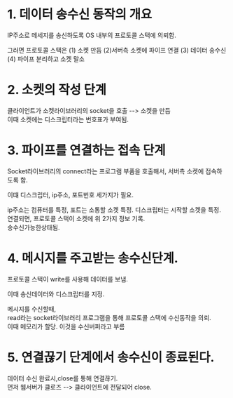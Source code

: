 # 1. 데이터 송수신 동작의 개요
IP주소로 메세지를 송신하도록 OS 내부의 프로토콜 스택에 의뢰함.

그러면 프로토콜 스택은
(1) 소켓 만듬
(2)서버측 소켓에 파이프 연결
(3) 데이터 송수신
(4) 파이프 분리하고 소켓 말소


# 2. 소켓의 작성 단계

클라이언트가 소켓라이브러리의 socket을 호출 --> 소켓을 만듬  
이때 소켓에는 디스크립터라는 번호표가 부여됨.  

# 3. 파이프를 연결하는 접속 단계
Socket라이브러리의 connect라는 프로그램 부품을 호출해서, 서버측 소켓에 접속하도록 함.  

이떄 디스크립터, ip주소, 포트번호 세가지가 필요.  

ip주소는 컴퓨터를 특정, 포트는 소통할 소켓 특정. 디스크립터는 시작할 소켓을 특정.  
연결되면, 프로토콜 스택이 소켓에 위 2가지 정보 기록.  
송수신가능한상태됨.  

# 4. 메시지를 주고받는 송수신단계. 

프로토콜 스택이 write를 사용해 데이터를 보냄.  

이때 송신데이터와 디스크립터를 지정.  


메시지를 수신할때,  
read라는 socket라이브러리 프로그램을 통해 프로토콜 스택에 수신동작을 의뢰.  
이때 메모리가 할당. 이것을 수신버퍼라고 부름  


# 5. 연결끊기 단계에서 송수신이 종료된다.

데이터 수신 완료시,close를 통해 연결끊기.  
먼저 웹서버가 클로즈 --> 클라이언트에 전달되어 close. 
